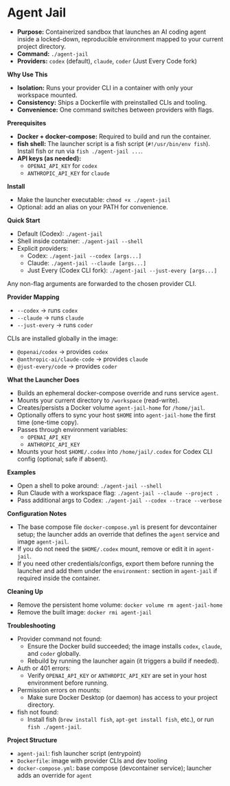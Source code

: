 # Agent Jail

- **Purpose:** Containerized sandbox that launches an AI coding agent inside a locked-down, reproducible environment mapped to your current project directory.
- **Command:** `./agent-jail`
- **Providers:** `codex` (default), `claude`, `coder` (Just Every Code fork)

**Why Use This**

- **Isolation:** Runs your provider CLI in a container with only your workspace mounted.
- **Consistency:** Ships a Dockerfile with preinstalled CLIs and tooling.
- **Convenience:** One command switches between providers with flags.

**Prerequisites**

- **Docker + docker-compose:** Required to build and run the container.
- **fish shell:** The launcher script is a fish script (`#!/usr/bin/env fish`). Install fish or run via `fish ./agent-jail ...`.
- **API keys (as needed):**
  - `OPENAI_API_KEY` for `codex`
  - `ANTHROPIC_API_KEY` for `claude`

**Install**

- Make the launcher executable: `chmod +x ./agent-jail`
- Optional: add an alias on your PATH for convenience.

**Quick Start**

- Default (Codex): `./agent-jail`
- Shell inside container: `./agent-jail --shell`
- Explicit providers:
  - Codex: `./agent-jail --codex [args...]`
  - Claude: `./agent-jail --claude [args...]`
  - Just Every (Codex CLI fork): `./agent-jail --just-every [args...]`

Any non-flag arguments are forwarded to the chosen provider CLI.

**Provider Mapping**

- `--codex` → runs `codex`
- `--claude` → runs `claude`
- `--just-every` → runs `coder`

CLIs are installed globally in the image:
- `@openai/codex` → provides `codex`
- `@anthropic-ai/claude-code` → provides `claude`
- `@just-every/code` → provides `coder`

**What the Launcher Does**

- Builds an ephemeral docker-compose override and runs service `agent`.
- Mounts your current directory to `/workspace` (read-write).
- Creates/persists a Docker volume `agent-jail-home` for `/home/jail`.
- Optionally offers to sync your host `$HOME` into `agent-jail-home` the first time (one-time copy).
- Passes through environment variables:
  - `OPENAI_API_KEY`
  - `ANTHROPIC_API_KEY`
- Mounts your host `$HOME/.codex` into `/home/jail/.codex` for Codex CLI config (optional; safe if absent).

**Examples**

- Open a shell to poke around: `./agent-jail --shell`
- Run Claude with a workspace flag: `./agent-jail --claude --project .`
- Pass additional args to Codex: `./agent-jail --codex --trace --verbose`

**Configuration Notes**

- The base compose file `docker-compose.yml` is present for devcontainer setup; the launcher adds an override that defines the `agent` service and image `agent-jail`.
- If you do not need the `$HOME/.codex` mount, remove or edit it in `agent-jail`.
- If you need other credentials/configs, export them before running the launcher and add them under the `environment:` section in `agent-jail` if required inside the container.

**Cleaning Up**

- Remove the persistent home volume: `docker volume rm agent-jail-home`
- Remove the built image: `docker rmi agent-jail`

**Troubleshooting**

- Provider command not found:
  - Ensure the Docker build succeeded; the image installs `codex`, `claude`, and `coder` globally.
  - Rebuild by running the launcher again (it triggers a build if needed).
- Auth or 401 errors:
  - Verify `OPENAI_API_KEY` or `ANTHROPIC_API_KEY` are set in your host environment before running.
- Permission errors on mounts:
  - Make sure Docker Desktop (or daemon) has access to your project directory.
- fish not found:
  - Install fish (`brew install fish`, `apt-get install fish`, etc.), or run `fish ./agent-jail`.

**Project Structure**

- `agent-jail`: fish launcher script (entrypoint)
- `Dockerfile`: image with provider CLIs and dev tooling
- `docker-compose.yml`: base compose (devcontainer service); launcher adds an override for `agent`


